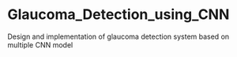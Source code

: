 # Glaucoma_Detection_using_CNN
Design and implementation of glaucoma detection system based on multiple CNN model
